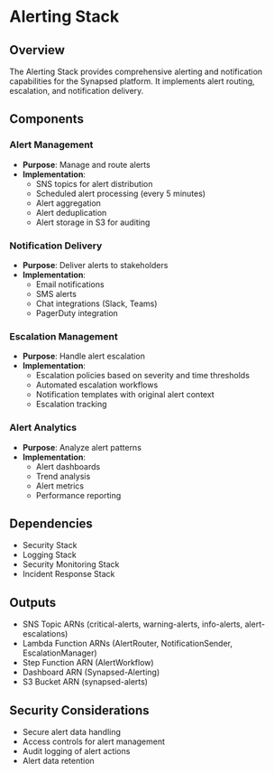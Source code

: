 # Alerting Stack

## Overview
The Alerting Stack provides comprehensive alerting and notification capabilities for the Synapsed platform. It implements alert routing, escalation, and notification delivery.

## Components

### Alert Management
- **Purpose**: Manage and route alerts
- **Implementation**:
  - SNS topics for alert distribution
  - Scheduled alert processing (every 5 minutes)
  - Alert aggregation
  - Alert deduplication
  - Alert storage in S3 for auditing

### Notification Delivery
- **Purpose**: Deliver alerts to stakeholders
- **Implementation**:
  - Email notifications
  - SMS alerts
  - Chat integrations (Slack, Teams)
  - PagerDuty integration

### Escalation Management
- **Purpose**: Handle alert escalation
- **Implementation**:
  - Escalation policies based on severity and time thresholds
  - Automated escalation workflows
  - Notification templates with original alert context
  - Escalation tracking

### Alert Analytics
- **Purpose**: Analyze alert patterns
- **Implementation**:
  - Alert dashboards
  - Trend analysis
  - Alert metrics
  - Performance reporting

## Dependencies
- Security Stack
- Logging Stack
- Security Monitoring Stack
- Incident Response Stack

## Outputs
- SNS Topic ARNs (critical-alerts, warning-alerts, info-alerts, alert-escalations)
- Lambda Function ARNs (AlertRouter, NotificationSender, EscalationManager)
- Step Function ARN (AlertWorkflow)
- Dashboard ARN (Synapsed-Alerting)
- S3 Bucket ARN (synapsed-alerts)

## Security Considerations
- Secure alert data handling
- Access controls for alert management
- Audit logging of alert actions
- Alert data retention 